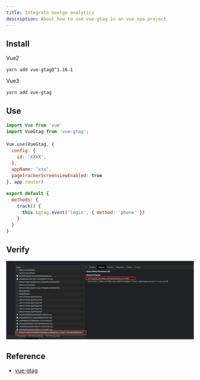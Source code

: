 ```yaml
---
title: Integrate Goolge analytics
description: About how to use vue-gtag in an vue spa project
---
```



## Install
Vue2
```
yarn add vue-gtag@^1.16.1
```

Vue3
```
yarn add vue-gtag
```


## Use

``` javascript
import Vue from 'vue'
import VueGtag from 'vue-gtag';

Vue.use(VueGtag, {
  config: {
    id: 'XXXX',
  },
  appName: 'xxx',
  pageTrackerScreenviewEnabled: true
}, app.router)

```

``` javascript
export default {
  methods: {
    track() {
      this.$gtag.event('login', { method: 'phone' })
    }
  }
}
```

## Verify

![](analytics.png)

## Reference

- [vue-gtag](https://matteo-gabriele.gitbook.io/vue-gtag/v/master/)


